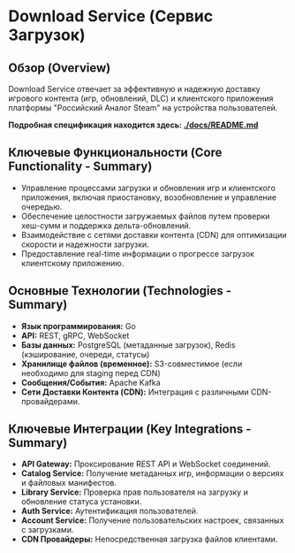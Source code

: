 <!-- backend\download-service\README.md -->
# Download Service (Сервис Загрузок)

## Обзор (Overview)

Download Service отвечает за эффективную и надежную доставку игрового контента (игр, обновлений, DLC) и клиентского приложения платформы "Российский Аналог Steam" на устройства пользователей.

**Подробная спецификация находится здесь: [./docs/README.md](./docs/README.md)**

## Ключевые Функциональности (Core Functionality - Summary)

*   Управление процессами загрузки и обновления игр и клиентского приложения, включая приостановку, возобновление и управление очередью.
*   Обеспечение целостности загружаемых файлов путем проверки хеш-сумм и поддержка дельта-обновлений.
*   Взаимодействие с сетями доставки контента (CDN) для оптимизации скорости и надежности загрузки.
*   Предоставление real-time информации о прогрессе загрузок клиентскому приложению.

## Основные Технологии (Technologies - Summary)

*   **Язык программирования:** Go
*   **API:** REST, gRPC, WebSocket
*   **Базы данных:** PostgreSQL (метаданные загрузок), Redis (кэширование, очереди, статусы)
*   **Хранилище файлов (временное):** S3-совместимое (если необходимо для staging перед CDN)
*   **Сообщения/События:** Apache Kafka
*   **Сети Доставки Контента (CDN):** Интеграция с различными CDN-провайдерами.

## Ключевые Интеграции (Key Integrations - Summary)

*   **API Gateway:** Проксирование REST API и WebSocket соединений.
*   **Catalog Service:** Получение метаданных игр, информации о версиях и файловых манифестов.
*   **Library Service:** Проверка прав пользователя на загрузку и обновление статуса установки.
*   **Auth Service:** Аутентификация пользователей.
*   **Account Service:** Получение пользовательских настроек, связанных с загрузками.
*   **CDN Провайдеры:** Непосредственная загрузка файлов клиентами.

